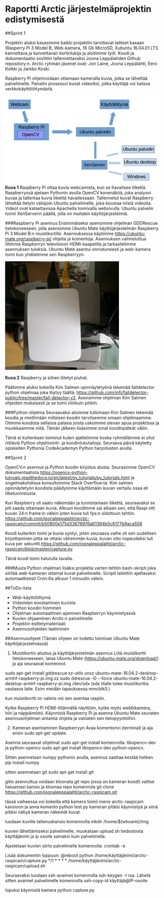 # Raportti Arctic järjestelmäprojektin edistymisestä

##Sprint 1

Projektin aluksi kasasimme kaikki projektiin tarvittavat laitteet kasaan (Rasperry Pi 3 Model B, Web-kamera, 16 Gb MicroSD, Xubuntu 16.04.01 LTS kannettava ja kannettavan kortinlukija ja aloitimme työt. Koodi ja dokumentaatio sovittiin tallennettavaksi Joona Leppälahden Github repository:n. Arctic ryhmän jäsenet ovat: Jori Laine, Joona Leppälahti, Eero Kolkki ja Jarkko Koski.

Raspberry Pi ohjelmoidaan ottamaan kameralla kuvia, jotka se lähettää palvelimelle. Palvelin prosessoi kuvat videoiksi, jotka käyttäjä voi katsoa verkkokäyttöliittymästä. 

![alt text](https://github.com/joonaleppalahti/arctic-raspicam/blob/master/images/kaavio.png "Infrastruktuurikaavio")
**Kuva 1** Raspberry Pi ottaa kuvia webcamista, kun se havaitsee liikettä. Raspberryssä ajetaan Pythonin avulla OpenCV konenäköä, joka analysoi kuvaa ja tallentaa kuvia liikettä havaitessaan. Tallennetut kuvat Raspberry lähettää tietyin väliajoin Ubuntu palvelimelle, joka koostaa niistä videoita. Videot ovat katseltavissa Apachella toimivalla websivulla. Ubuntu palvelin toimii XenServerin päällä, jolla on muitakin käyttöjärjestelmiä.

###Raspberry Pi asennus
Ensimmäiseksi asensimme ohjelman GDDRescue tietokoneeseen, jolla asensimme Ubuntu Mate käyttöjärjestelmän Raspberry Pi 3 Model B:n muistikortille. Asennuksessa käytimme https://ubuntu-mate.org/raspberry-pi/ ohjeita ja komentoja. Asennuksen valmistuttua liitimme Raspberryn televisioon HDMI-kaapelilla ja tarkastelimme asennuksen tuloksia. Ubuntu Mate asentui onnistuneesti ja web-kamera toimi kun yhdistimme sen Raspberryyn.

![alt text](https://github.com/joonaleppalahti/arctic-raspicam/blob/master/images/raspi.png "Raspberry Pi")

**Kuva 2** Raspberry ja siihen liitetyt piuhat.

Päätimme aluksi kokeilla Kim Salmen opinnäytetyönä tekemää falldetector python ohjelmaa joka löytyy täältä: https://github.com/infr/falldetector-public/tree/master/fall-detector-v2. Asensimme ohjelman Kim Salmen ohjeiden mukaisesti ja se toimi niinkuin pitikin. 

###Python ohjelma
Seuraavaksi aloimme tutkimaan Kim Salmen tekemää koodia ja miettimään millaisen koodin tarvitsemme omaan ohjelmaamme. Otimme koodista sellaisia palasia joista uskoimme olevan apua projektissa ja muokkasimme niitä. Tämän jälkeen lisäsimme omat koodinpätkät väliin. 

Tämä ei kuitenkaan toiminut kuten ajattelimme koska ryhmällämme ei ollut riittäviä Python ohjelmointi- ja koodinlukutaitoja. Seuraava päivä käytetty opiskellen Pythonia CodeAcademyn Python harjoitusten avulla.

##Sprint 2

OpenCV:n asennus ja Python koodin kirjoitus alusta. Seurasimme OpenCV dokumentaatiota https://opencv-python-tutroals.readthedocs.io/en/latest/py_tutorials/py_tutorials.html ja ongelmakohdissa konsultoimme Stack Overflow:ta. Kim salmen opinnäytetyön koodista päädyimme käyttämään kuvan vertailu osaa eli liiketunnistusta. 

Kun Raspberry oli saatu näkemään ja tunnistamaan liikettä, seuraavaksi se piti saada ottamaan kuvia. Alkuun koodimme sai aikaan sen, että Raspi otti kuvan 24:n frame:in välein joten kuvia tuli fps:n sidottuun tahtiin. https://github.com/joonaleppalahti/arctic-raspicam/commit/b50800e175d33676976a61394b5c6177b9aca508

Koodi kuitenkin toimi ja kuvia syntyi, joten seuraava vaihe oli sen uudelleen kirjoittaminen jotta se ottaisi vähemmän kuvia, kuvan otto nopeudeksi tuli kuva per sekuntti.https://github.com/joonaleppalahti/arctic-raspicam/blob/master/capture.py

Tämä koodi toimi halutulla tavalla.

###Muuta
Python ohjelman lisäksi projektia varten tehtiin bash-skripti joka siirtää web-kameran ottamat kuvat palvelimelle. Scripti laitettiin ajettavaksi automaattisesti Cron:illa alkuun 1 minuutin välein.

##ToDo-lista
* Web-käyttöliittymä
* Videoiden koostaminen kuvista
* Python koodin hiominen
* Ohjelman automaattinen ajaminen Raspberryn käynnistyessä
* Kuvien ohjaaminen Arctic:n palvelimelle
* Projektin esittelymateriaali
* Asennusohjeiden laatiminen

##Asennusohjeet (Tämän ohjeen on todettu toimivan Ubuntu Mate käyttöjärjestelmässä)
1. Muistikortin alustus ja käyttöjärjestelmän asennus
Liitä muistikortti tietokoneeseen, lataa Ubuntu Mate (https://ubuntu-mate.org/download/) ja aja seuraavat komennot.

sudo apt-get install gddrescue xz-utils
unxz ubuntu-mate-16.04.2-desktop-armhf-raspberry-pi.img.xz
sudo ddrescue -D --force ubuntu-mate-16.04.2-desktop-armhf-raspberry-pi.img /dev/sdx 
(sdx tilalle tulee muistikorttia vastaava laite. Esim meidän tapauksessa mmcblk0.)

kun muistikortti on valmis voi sen asentaa raspiin.

Kytke Raspberry Pi HDMI-liitännällä näyttöön, kytke myös webbikamera, hiiri ja näppäimistö.
Käynnistä Raspberry Pi ja asenna Ubuntu Mate seuraten asennusohjelman antamia ohjeita ja vastaten sen tietopyyntöihin.

2. Kameran asentaminen Raspberryyn 
Avaa komentorivi (terminal) ja aja ensin sudo apt-get update.

Asenna seuraavat ohjelmat sudo apt-get install komennolla: libopencv-dev ja python-opencv
sudo apt-get install libopencv-dev python-opencv.

Sitten asennetaan numpy pythonin avulla, asennus saattaa kestää hetken.
pip install numpy

sitten asennetaan git
sudo apt-get install git

gitin asennuttua voidaan kloonata git repo jossa on kameran koodit valitse haluamasi kansio ja kloonaa repo komennola
git clone https://github.com/joonalepppalahti/arctic-raspicam.git

tässä vaiheessa voi kokeilla että kamera toimii mene arctic-raspicam kansioon ja anna komento
python test.py
kameran pitäisi käynnistyä ja siinä pitäisi näkyä kameran näkemät kuvat.

luodaan kuville tallenuskansio komennolla 
mkdir /home/$(whoami)/img

kuvien lähettämiseksi palvelimelle, muokataan upload.sh tiedostosta käyttäjänimi ja ip osoite samaksi kuin palvelimella.

Ajastetaan kuvien siirto palvelimelle komennolla:
crontab -e

Lisää dokumentin loppuun:
@reboot python /home/käyttäjänimi/arctic-raspicam/capture.py
*/1 * * * * /home/käyttäjänimi/arctic-raspicam/upload.sh

Seuraavaksi luodaan ssh-avaimet komennolla ssh-keygen -t rsa. Lähetä sitten avaimet palvelimelle komennolla ssh-copy-id käyttäjä@IP-osoite

lopuksi käynnistä kamera
python capture.py



